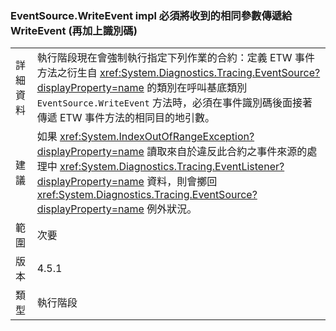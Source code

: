 ### <a name="eventsourcewriteevent-impls-must-pass-writeevent-the-same-parameters-that-it-received-plus-id"></a>EventSource.WriteEvent impl 必須將收到的相同參數傳遞給 WriteEvent (再加上識別碼)

|   |   |
|---|---|
|詳細資料|執行階段現在會強制執行指定下列作業的合約：定義 ETW 事件方法之衍生自 <xref:System.Diagnostics.Tracing.EventSource?displayProperty=name> 的類別在呼叫基底類別 <code>EventSource.WriteEvent</code> 方法時，必須在事件識別碼後面接著傳遞 ETW 事件方法的相同目的地引數。|
|建議|如果 <xref:System.IndexOutOfRangeException?displayProperty=name> 讀取來自於違反此合約之事件來源的處理中 <xref:System.Diagnostics.Tracing.EventListener?displayProperty=name> 資料，則會擲回 <xref:System.Diagnostics.Tracing.EventSource?displayProperty=name> 例外狀況。|
|範圍|次要|
|版本|4.5.1|
|類型|執行階段|

